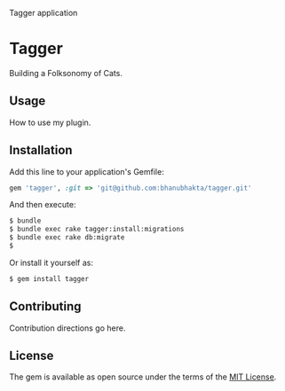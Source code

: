 Tagger application
# Tagger
Building a Folksonomy of Cats.

## Usage
How to use my plugin.

## Installation
Add this line to your application's Gemfile:

```ruby
gem 'tagger', :git => 'git@github.com:bhanubhakta/tagger.git'
```

And then execute:
```bash
$ bundle
$ bundle exec rake tagger:install:migrations
$ bundle exec rake db:migrate
$ 
```

Or install it yourself as:
```bash
$ gem install tagger
```

## Contributing
Contribution directions go here.

## License
The gem is available as open source under the terms of the [MIT License](http://opensource.org/licenses/MIT).